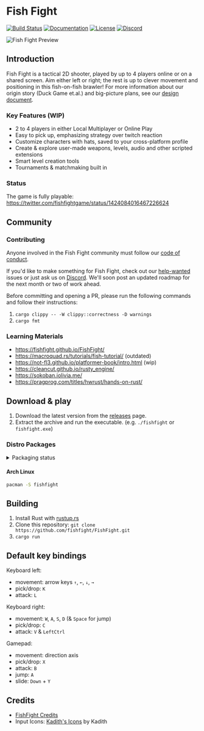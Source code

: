 # Fish Fight

[![Build Status](https://img.shields.io/github/workflow/status/fishfight/FishFight/Compilation%20check?logo=github&labelColor=1e1c24&color=8bcfcf)](https://github.com/fishfight/FishFight/actions) [![Documentation](https://img.shields.io/badge/documentation-fishfight.github.io-green.svg?labelColor=1e1c24&color=f3ee7a)](https://fishfight.github.io/FishFight/) [![License](https://img.shields.io/badge/License-MIT%20or%20Apache%202-green.svg?label=license&labelColor=1e1c24&color=34925e)](./LICENSE) [![Discord](https://img.shields.io/badge/chat-on%20discord-green.svg?logo=discord&logoColor=fff&labelColor=1e1c24&color=8d5b3f)](https://discord.gg/4smxjcheE5)

![Fish Fight Preview](https://user-images.githubusercontent.com/24392180/151969075-399e9fea-e2de-4340-96a4-0a0e5b79c281.gif)

## Introduction

Fish Fight is a tactical 2D shooter, played by up to 4 players online or on a shared screen. Aim either left or right; the rest is up to clever movement and positioning in this fish-on-fish brawler! For more information about our origin story (Duck Game et.al.) and big-picture plans, see our [design document](https://www.notion.so/erlendsh/Fish-Fight-1647ed74217e4e38a59bd28f4f5bc81a).

### Key Features (WIP)

- 2 to 4 players in either Local Multiplayer or Online Play
- Easy to pick up, emphasizing strategy over twitch reaction
- Customize characters with hats, saved to your cross-platform profile
- Create & explore user-made weapons, levels, audio and other scripted extensions
- Smart level creation tools
- Tournaments & matchmaking built in

### Status

The game is fully playable: \
https://twitter.com/fishfightgame/status/1424084016467226624

## Community

### Contributing

Anyone involved in the Fish Fight community must follow our [code of conduct](https://github.com/fishfight/FishFight/blob/main/CODE_OF_CONDUCT.md).

If you'd like to make something for Fish Fight, check out our [help-wanted](https://github.com/fishfight/FishFight/labels/help%20wanted) issues or just ask us on [Discord](https://discord.gg/4smxjcheE5). We'll soon post an updated roadmap for the next month or two of work ahead.

Before committing and opening a PR, please run the following commands and follow their instructions:
1. `cargo clippy -- -W clippy::correctness -D warnings`
2. `cargo fmt`

### Learning Materials
- https://fishfight.github.io/FishFight/
- https://macroquad.rs/tutorials/fish-tutorial/ (outdated)
- https://not-fl3.github.io/platformer-book/intro.html (wip)
- https://cleancut.github.io/rusty_engine/
- https://sokoban.iolivia.me/
- https://pragprog.com/titles/hwrust/hands-on-rust/

## Download & play

1. Download the latest version from the [releases](https://github.com/fishfight/FishFight/releases) page.
2. Extract the archive and run the executable. (e.g. `./fishfight` or `fishfight.exe`)

### Distro Packages

<details>
  <summary>Packaging status</summary>

[![Packaging status](https://repology.org/badge/vertical-allrepos/fishfight.svg)](https://repology.org/project/fishfight/versions)

</details>

#### Arch Linux

```sh
pacman -S fishfight
```

## Building

1. Install Rust with [rustup.rs](https://rustup.rs/)
2. Clone this repository: `git clone https://github.com/fishfight/FishFight.git`
3. `cargo run`

## Default key bindings

Keyboard left:
- movement: arrow keys `↑`, `←`, `↓`, `→`
- pick/drop: `K`
- attack: `L`

Keyboard right:
- movement: `W`, `A`, `S`, `D` (& `Space` for jump)
- pick/drop: `C`
- attack: `V` & `LeftCtrl`

Gamepad:
- movement: direction axis
- pick/drop: `X`
- attack: `B`
- jump: `A`
- slide: `Down` + `Y`

## Credits

- [FishFight Credits](./CREDITS.md)
- Input Icons: [Kadith's Icons](https://kadith.itch.io/kadiths-free-icons) by Kadith
